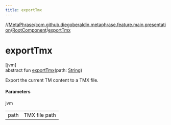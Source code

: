 ```yaml
---
title: exportTmx
---
```

//[MetaPhrase](../../../index.html)/[com.github.diegoberaldin.metaphrase.feature.main.presentation](../index.html)/[RootComponent](index.html)/[exportTmx](export-tmx.html)



# exportTmx



[jvm]\
abstract fun [exportTmx](export-tmx.html)(path: [String](https://kotlinlang.org/api/latest/jvm/stdlib/kotlin/-string/index.html))



Export the current TM content to a TMX file.



#### Parameters


jvm

| | |
|---|---|
| path | TMX file path |




